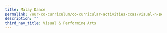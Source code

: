 ```yaml
---
title: Malay Dance
permalink: /our-co-curriculum/co-curricular-activities-ccas/visual-n-performing-arts/malay-dance/
description: ""
third_nav_title: Visual & Performing Arts
---
```

